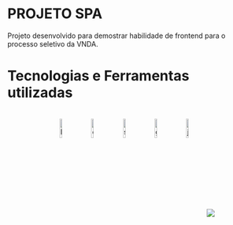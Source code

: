 # PROJETO SPA

Projeto desenvolvido para demostrar habilidade de frontend para o processo seletivo da VNDA.



#  Tecnologias e Ferramentas utilizadas

<div align="center"><br>
<img align="center" alt="html" height="10%" width="10%" style="margin-right:10px" src="https://cdn.jsdelivr.net/gh/devicons/devicon/icons/html5/html5-original-wordmark.svg">
<img align="center" alt="css" height="10%" width="10%" style="margin-right:10px" src="https://cdn.jsdelivr.net/gh/devicons/devicon/icons/css3/css3-original-wordmark.svg">
<img align="center" alt="sass" height="10%" width="10%" style="margin-right:10px" src="https://cdn.jsdelivr.net/gh/devicons/devicon/icons/sass/sass-original.svg">
<img align="center" alt="gulp" height="10%" width="10%" style="margin-right:10px" src="https://cdn.jsdelivr.net/gh/devicons/devicon/icons/gulp/gulp-plain.svg">
<img align="center" alt="javaScript" height="10%" width="10%" style="margin-right:10px" src="https://cdn.jsdelivr.net/gh/devicons/devicon/icons/javascript/javascript-original.svg">
<img src="https://cdn.jsdelivr.net/gh/devicons/devicon/icons/git/git-original.svg" />


</div>